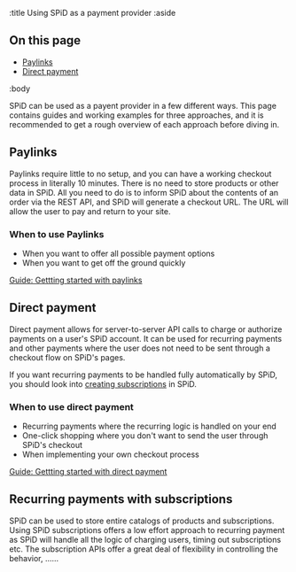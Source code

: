 :title Using SPiD as a payment provider
:aside

## On this page

- [Paylinks](#paylinks)
- [Direct payment](#direct-payment)

:body

SPiD can be used as a payent provider in a few different ways. This page
contains guides and working examples for three approaches, and it is recommended
to get a rough overview of each approach before diving in.

## Paylinks

Paylinks require little to no setup, and you can have a working checkout process
in literally 10 minutes. There is no need to store products or other data in
SPiD. All you need to do is to inform SPiD about the contents of an order via
the REST API, and SPiD will generate a checkout URL. The URL will allow the user
to pay and return to your site.

### When to use Paylinks

- When you want to offer all possible payment options
- When you want to get off the ground quickly

[Guide: Gettting started with paylinks](/getting-started-with-paylinks/)

## Direct payment

Direct payment allows for server-to-server API calls to charge or authorize
payments on a user's SPiD account. It can be used for recurring payments and
other payments where the user does not need to be sent through a checkout flow
on SPiD's pages.

If you want recurring payments to be handled fully automatically by SPiD, you
should look into [creating subscriptions](/endpoints/POST/product/) in SPiD.

### When to use direct payment

- Recurring payments where the recurring logic is handled on your end
- One-click shopping where you don't want to send the user through SPiD's checkout
- When implementing your own checkout process

[Guide: Gettting started with direct payment](/getting-started-with-direct-payment/)

## Recurring payments with subscriptions

SPiD can be used to store entire catalogs of products and subscriptions. Using
SPiD subscriptions offers a low effort approach to recurring payment as SPiD
will handle all the logic of charging users, timing out subscriptions etc. The
subscription APIs offer a great deal of flexibility in controlling the behavior,
......
